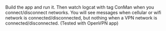 Build the app and run it.  Then watch logcat with tag ConMan when you connect/disconnect networks.  You will see messages when cellular or wifi network is connected/disconnected, but nothing when a VPN network is connected/disconnected. (Tested with OpenVPN app)

